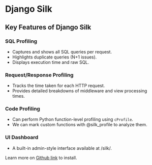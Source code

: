 # Django Silk 

## Key Features of Django Silk
### SQL Profiling
- Captures and shows all SQL queries per request.
- Highlights duplicate queries (N+1 issues).
- Displays execution time and raw SQL.
### Request/Response Profiling
- Tracks the time taken for each HTTP request.
- Provides detailed breakdowns of middleware and view processing times.
### Code Profiling
- Can perform Python function-level profiling using `cProfile`.
- We can mark custom functions with @silk_profile to analyze them.
### UI Dashboard
- A built-in admin-style interface available at /silk/.

Learn more on [Github link](https://github.com/jazzband/django-silk) to install. 